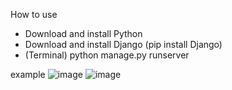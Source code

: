 How to use

- Download and install Python
- Download and install Django (pip install Django)
- (Terminal) python manage.py runserver

example
![image](https://github.com/user-attachments/assets/516e0aba-b591-46e8-90e3-31dee48ecbac)
![image](https://github.com/user-attachments/assets/4d3c26c1-24c7-4517-9faf-b47ef9d7f6c9)

